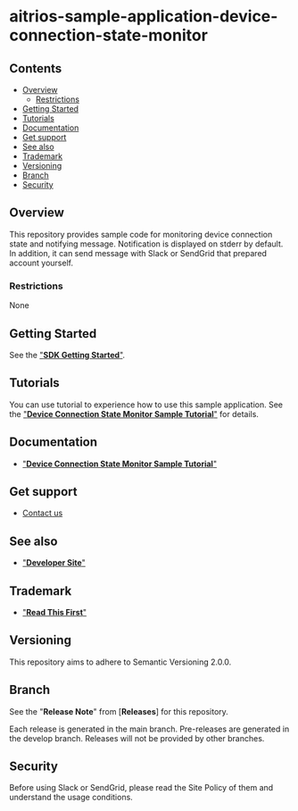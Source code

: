 # aitrios-sample-application-device-connection-state-monitor

## Contents <!-- omit in toc -->
- [Overview](#overview)
  - [Restrictions](#restrictions)
- [Getting Started](#getting-started)
- [Tutorials](#tutorials)
- [Documentation](#documentation)
- [Get support](#get-support)
- [See also](#see-also)
- [Trademark](#trademark)
- [Versioning](#versioning)
- [Branch](#branch)
- [Security](#security)

## Overview
This repository provides sample code for monitoring device connection state and notifying message. Notification is displayed on stderr by default. In addition, it can send message with Slack or SendGrid that prepared account yourself.

### Restrictions
None

## Getting Started
See the ["**SDK Getting Started**"](https://developer.aitrios.sony-semicon.com/en/development-guides/get-started).

## Tutorials
You can use tutorial to experience how to use this sample application.
See the ["**Device Connection State Monitor Sample Tutorial**"](./docs/development-docs/Tutorial_DeviceConnectionStateMonitorSample.adoc) for details.

## Documentation
- ["**Device Connection State Monitor Sample Tutorial**"](./docs/development-docs/Tutorial_DeviceConnectionStateMonitorSample.adoc)

## Get support
- [Contact us](https://developer.aitrios.sony-semicon.com/en/contact-us-en)

## See also
- ["**Developer Site**"](https://developer.aitrios.sony-semicon.com/en/edge-ai-sensing/)

## Trademark
- ["**Read This First**"](https://developer.aitrios.sony-semicon.com/en/documents/read-this-first)

## Versioning

This repository aims to adhere to Semantic Versioning 2.0.0.

## Branch

See the "**Release Note**" from [**Releases**] for this repository.

Each release is generated in the main branch. Pre-releases are generated in the develop branch. Releases will not be provided by other branches.

## Security
Before using Slack or SendGrid, please read the Site Policy of them and understand the usage conditions. 

